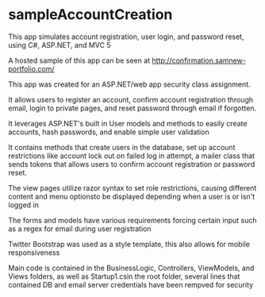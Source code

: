 # sampleAccountCreation
This app simulates account registration, user login, and password reset, using C#, ASP.NET, and MVC 5

A hosted sample of this app can be seen at http://confirmation.samnew-portfolio.com/

This app was created for an ASP.NET/web app security class assignment.

It allows users to register an account, confirm account registration through email, login to private pages, and reset password through email if forgotten.

It leverages ASP.NET's built in User models and methods to easily create accounts, hash passwords, and enable simple user validation

It contains methods that create users in the database, set up account restrictions like account lock out on failed log in attempt, a mailer class that sends tokens that allows users to confirm account registration or password reset.

The view pages utilize razor syntax to set role restrictions, causing different content and menu optionsto be displayed depending when a user is or isn't logged in 

The forms and models have various requirements forcing certain input such as a regex for email during user registration

Twitter Bootstrap was used as a style template, this also allows for mobile responsiveness

Main code is contained in the BusinessLogic, Controllers, ViewModels, and Views folders, as well as Startup1.csin the root folder, several lines that contained DB and email server credentials have been rempved for security
